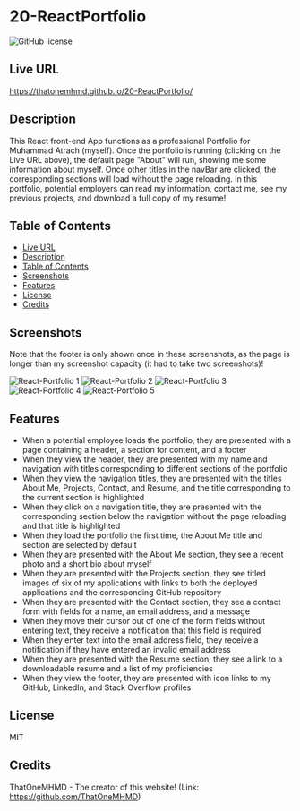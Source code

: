 # 20-ReactPortfolio

![GitHub license](https://img.shields.io/badge/license-MIT-blue.svg)

## Live URL

https://thatonemhmd.github.io/20-ReactPortfolio/

## Description

This React front-end App functions as a professional Portfolio for Muhammad Atrach (myself). Once the portfolio is running (clicking on the Live URL above), the default page "About" will run, showing me some information about myself. Once other titles in the navBar are clicked, the corresponding sections will load without the page reloading. In this portfolio, potential employers can read my information, contact me, see my previous projects, and download a full copy of my resume!

## Table of Contents

- [Live URL](#live-url)
- [Description](#description)
- [Table of Contents](#table-of-contents)
- [Screenshots](#screenshots)
- [Features](#features)
- [License](#license)
- [Credits](#credits)

## Screenshots

Note that the footer is only shown once in these screenshots, as the page is longer than my screenshot capacity (it had to take two screenshots)!

![React-Portfolio 1 ](https://github.com/ThatOneMHMD/20-ReactPortfolio/assets/126360257/8de63bf2-0930-4348-bee6-05558ba6f722)
![React-Portfolio 2](https://github.com/ThatOneMHMD/20-ReactPortfolio/assets/126360257/ae5419f0-b49b-4307-95c1-2f7a424d1f6b)
![React-Portfolio 3](https://github.com/ThatOneMHMD/20-ReactPortfolio/assets/126360257/a2693eee-dbcf-4073-abda-f14ad98f59c8)
![React-Portfolio 4](https://github.com/ThatOneMHMD/20-ReactPortfolio/assets/126360257/95db2459-8013-4c05-a924-de5621fcdc4d)
![React-Portfolio 5](https://github.com/ThatOneMHMD/20-ReactPortfolio/assets/126360257/7152ec45-623a-4a9f-af2a-b8bf48d0467c)

## Features

- When a potential employee loads the portfolio, they are presented with a page containing a header, a section for content, and a footer
- When they view the header, they are presented with my name and navigation with titles corresponding to different sections of the portfolio
- When they view the navigation titles, they are presented with the titles About Me, Projects, Contact, and Resume, and the title corresponding to the current section is highlighted
- When they click on a navigation title, they are presented with the corresponding section below the navigation without the page reloading and that title is highlighted
- When they load the portfolio the first time, the About Me title and section are selected by default
- When they are presented with the About Me section, they see a recent photo and a short bio about myself
- When they are presented with the Projects section, they see titled images of six of my applications with links to both the deployed applications and the corresponding GitHub repository
- When they are presented with the Contact section, they see a contact form with fields for a name, an email address, and a message
- When they move their cursor out of one of the form fields without entering text, they receive a notification that this field is required
- When they enter text into the email address field, they receive a notification if they have entered an invalid email address
- When they are presented with the Resume section, they see a link to a downloadable resume and a list of my proficiencies
- When they view the footer, they are presented with icon links to my GitHub, LinkedIn, and Stack Overflow profiles

## License

MIT

## Credits

ThatOneMHMD - The creator of this website!
(Link: https://github.com/ThatOneMHMD)
